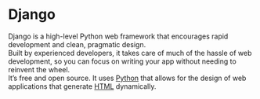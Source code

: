 # Django

Django is a high-level Python web framework that encourages rapid development and clean, pragmatic design. </br>
 Built by experienced developers, it takes care of much of the hassle of web development, so you can focus on writing your app without needing to reinvent the wheel. </br>
 It’s free and open source. It uses [Python](/wiki/Python) that allows for the design of web applications that generate [HTML](/wiki/HTML) dynamically.
